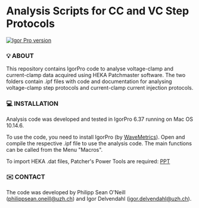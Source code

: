 # Analysis Scripts for CC and VC Step Protocols

[![Igor Pro version](https://img.shields.io/badge/Igor%20Pro-6.37-orange.svg)](https://www.wavemetrics.com)

### 💡 ABOUT
This repository contains IgorPro code to analyse voltage-clamp and current-clamp data acquired using HEKA Patchmaster software. The two folders contain .ipf files with code and documentation for analysing voltage-clamp step protocols and current-clamp current injection protocols.


### 💻 INSTALLATION
Analysis code was developed and tested in IgorPro 6.37 running on Mac OS 10.14.6.

To use the code, you need to install IgorPro (by [WaveMetrics](https://www.wavemetrics.com)). Open and compile the respective .ipf file to use the analysis code. The main functions can be called from the Menu "Macros". 

To import HEKA .dat files, Patcher's Power Tools are required: [PPT](http://www3.mpibpc.mpg.de/groups/neher/index.php?page=software)


### ✉️ CONTACT
The code was developed by Philipp Sean O'Neill (philippsean.oneill@uzh.ch) and Igor Delvendahl (igor.delvendahl@uzh.ch).

